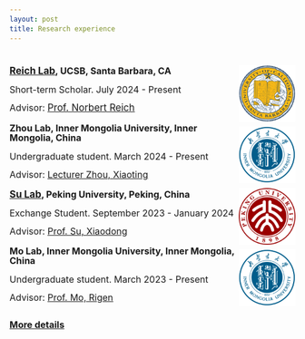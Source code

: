 ```yaml
---
layout: post
title: Research experience
---
```



<html>
<head>
  <!-- ... 其他头部信息 ... -->
</head>
<body>
  <h1 style="margin-bottom: 20px;">  </h1> <!-- 标题和这个div之间的空间 -->
  
  <div style="display: flex; justify-content: space-between; align-items: center; flex-wrap: wrap; margin-top: 20px;">
  <!-- DNMT3A, UCSB Experience -->
  <div style="flex: 0 1 100%; display: flex; align-items: center;">
    <div style="flex: 1;">
      <strong style="font-size: 16px; line-height: 1;"><a href="https://reich.chem.ucsb.edu/" target="_blank" style="font-size: 17px;"><u>Reich Lab</u></a>, UCSB, Santa Barbara, CA</strong>
      <p style="font-size: 16px; line-height: 1;">Short-term Scholar. July 2024 - Present</p>
      <p style="font-size: 16px; line-height: 1;">Advisor: <a href="https://reich.chem.ucsb.edu/people/norbert-reich" target="_blank" style="font-size: 17px;"><u>Prof. Norbert Reich</u></a></p> 
    </div>
    <div>
      <img src="/assets/img/UCSB.png" alt="UCSB" style="height: 100px;">
    </div>
  </div>
   <!-- Succinate dehydrogenase, Inner Mongolia University Experience -->
  <div style="flex: 0 1 100%; display: flex; align-items: center;">
    <div style="flex: 1;">
      <strong style="font-size: 16px; line-height: 1;">Zhou Lab, Inner Mongolia University, Inner Mongolia, China</strong>
      <p style="font-size: 16px; line-height: 1;">Undergraduate student. March 2024 - Present</p>
      <p style="font-size: 16px; line-height: 1;">Advisor: <a href="https://smkxxy.imu.edu.cn/info/1043/3217.htm" target="_blank"><u>Lecturer Zhou, Xiaoting</u></a></p>
    </div>
    <div>
      <img src="/assets/img/IMU.png" alt="IMU" style="height: 100px;">
    </div>
  </div>
   <!-- SC, Peking University Experience -->
  <div style="flex: 0 1 100%; display: flex; align-items: center;">
    <div style="flex: 1;">
      <strong style="font-size: 16px; line-height: 1;"><a href="https://www.bio.pku.edu.cn/homes/Index/news_cont_jl/17/63.html" target="_blank" style="font-size: 17px;"><u>Su Lab</u></a>, Peking University, Peking, China</strong>
      <p style="font-size: 16px; line-height: 1;">Exchange Student. September 2023 - January 2024</p>
      <p style="font-size: 16px; line-height: 1;">Advisor: <a href="https://www.bio.pku.edu.cn/enhomes/news/teacher_dis/63.html" target="_blank"><u>Prof. Su, Xiaodong</u></a></p>
    </div>
    <div>
      <img src="/assets/img/PKU.png" alt="PKU" style="height: 100px;">
    </div>
  </div>
  <!-- Succinate dehydrogenase, Inner Mongolia University Experience -->
  <div style="flex: 0 1 100%; display: flex; align-items: center;">
    <div style="flex: 1;">
      <strong style="font-size: 16px; line-height: 1;">Mo Lab, Inner Mongolia University, Inner Mongolia, China</strong>
      <p style="font-size: 16px; line-height: 1;">Undergraduate student. March 2023 - Present</p>
      <p style="font-size: 16px; line-height: 1;">Advisor: <a href="https://smkxxy.imu.edu.cn/info/1050/3124.htm" target="_blank"><u>Prof. Mo, Rigen</u></a></p>
    </div>
    <div>
      <img src="/assets/img/IMU.png" alt="IMU" style="height: 100px;">
    </div>
  </div>

  <p><strong style="font-size: 16px;"><a href="https://manxin-c.github.io/researchexperience/">More details</a></strong></p>

